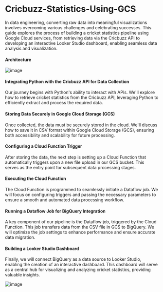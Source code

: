# Cricbuzz-Statistics-Using-GCS

In data engineering, converting raw data into meaningful visualizations involves overcoming various challenges and celebrating successes. This guide explores the process of building a cricket statistics pipeline using Google Cloud services, from retrieving data via the Cricbuzz API to developing an interactive Looker Studio dashboard, enabling seamless data analysis and visualization.

#### Architecture
![image](https://github.com/user-attachments/assets/5bf4f299-bffc-48a1-8b5e-bd904b662be0)

#### Integrating Python with the Cricbuzz API for Data Collection  
Our journey begins with Python's ability to interact with APIs. We'll explore how to retrieve cricket statistics from the Cricbuzz API, leveraging Python to efficiently extract and process the required data.  

#### Storing Data Securely in Google Cloud Storage (GCS)  
Once collected, the data must be securely stored in the cloud. We'll discuss how to save it in CSV format within Google Cloud Storage (GCS), ensuring both accessibility and scalability for future processing.  

#### Configuring a Cloud Function Trigger  
After storing the data, the next step is setting up a Cloud Function that automatically triggers upon a new file upload in our GCS bucket. This serves as the entry point for subsequent data processing stages.  

#### Executing the Cloud Function  
The Cloud Function is programmed to seamlessly initiate a Dataflow job. We will focus on configuring triggers and passing the necessary parameters to ensure a smooth and automated data processing workflow.  

#### Running a Dataflow Job for BigQuery Integration  
A key component of our pipeline is the Dataflow job, triggered by the Cloud Function. This job transfers data from the CSV file in GCS to BigQuery. We will optimize the job settings to enhance performance and ensure accurate data migration.  

#### Building a Looker Studio Dashboard  
Finally, we will connect BigQuery as a data source to Looker Studio, enabling the creation of an interactive dashboard. This dashboard will serve as a central hub for visualizing and analyzing cricket statistics, providing valuable insights.

![image](https://github.com/user-attachments/assets/fcc509af-33d8-405b-8101-09eed5c258f8)
